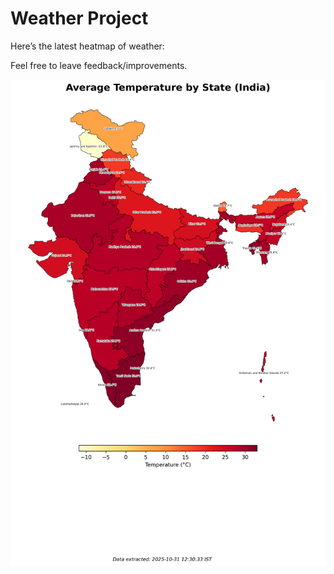 # Weather Project

Here’s the latest heatmap of weather:

Feel free to leave feedback/improvements.

![India Heatmap](docs/assets/india_heatmap.png?v=045E93)
